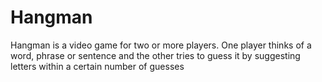 # Hangman
Hangman is a video game for two or more players. One player thinks of a word, phrase or sentence and the other tries to guess it by suggesting letters within a certain number of guesses
